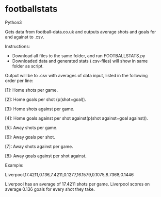 # footballstats

Python3

Gets data from football-data.co.uk and outputs average shots and goals for and against to .csv.

Instructions:
 - Download all files to the same folder, and run FOOTBALLSTATS.py
 - Downloaded data and generated stats (.csv-files) will show in same folder as script.
 

Output will be to .csv with averages of data input, listed in the following order per line:

[0]: Team.

[1]: Home shots per game.

[2]: Home goals per shot (p(shot=goal)).

[3]: Home shots against per game.

[4]: Home goals against per shot against(p(shot against=goal against)).

[5]: Away shots per game.

[6]: Away goals per shot.

[7]: Away shots against per game.

[8]: Away goals against per shot against.

Example:

Liverpool,17.4211,0.136,7.4211,0.1277,16.1579,0.1075,8.7368,0.1446

Liverpool has an average of 17.4211 shots per game.
Liverpool scores on average 0.136 goals for every shot they take.
